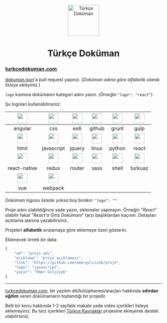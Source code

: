 <p align="center">
<img src="https://omergulcicek.com/img/turkcedokuman.png" alt="Türkçe Doküman" height="100">
</p>

<h1 align="center">Türkçe Doküman</h1>

<h3><a href="https://turkcedokuman.com/">turkcedokuman.com</a></h3>

<a href="https://github.com/omergulcicek/turkcedokuman/blob/master/dokumanlar.json">dokuman.json</a>'a pull request yapınız. (*Doküman adına göre alfabetik olarak listeye ekleyiniz.*)
 
`logo` kısmına dokümanın kategori adını yazın. (<i>Örneğin `"logo": "react"`</i>)

Şu logoları kullanabilirsiniz:

| <img src="https://omergulcicek.com/img/angular.png" height="32">  | <img src="https://omergulcicek.com/img/css.png" height="32"> | <img src="https://omergulcicek.com/img/es6.png" height="32">  | <img src="https://omergulcicek.com/img/github.png" height="32">  | <img src="https://omergulcicek.com/img/grunt.png" height="32">  | <img src="https://omergulcicek.com/img/gulp.png" height="32">  |
| :---: | :---: | :---: | :---: | :---: | :---: |
| angular  | css  | es6  | github  | grunt  | gulp  |
| <img src="https://omergulcicek.com/img/html.png" height="32">  | <img src="https://omergulcicek.com/img/javascript.png" height="32">  | <img src="https://omergulcicek.com/img/jquery.png" height="32">  | <img src="https://omergulcicek.com/img/linux.png" height="32">  | <img src="https://omergulcicek.com/img/python.png" height="32">  | <img src="https://omergulcicek.com/img/react.png" height="32">  |
| html  | javascript  | jquery  | linux  | python  | react  |
| <img src="https://omergulcicek.com/img/react-native.png" height="32">  | <img src="https://omergulcicek.com/img/redux.png" height="32">  | <img src="https://omergulcicek.com/img/router.png" height="32">  | <img src="https://omergulcicek.com/img/sass.png" height="32">  | <img src="https://omergulcicek.com/img/shell.png" height="32">  | <img src="https://omergulcicek.com/img/turkuazcss.png" height="32">  |
| react-native  |  redux  | router  | sass  | shell | turkuaz  |
| <img src="https://omergulcicek.com/img/vue.png" height="32">  |  <img src="https://omergulcicek.com/img/webpack.png" height="32">  | 
| vue  |  webpack  |

<i>Doküman logosu listede yoksa boş bırakın: `"logo": ""`</i>

Proje adını olabildiğince sade yazın, eklemeler yapmayın. Örneğin "*React*" olabilir fakat "*React'a Giriş Dokümanı*" tarzı başlıklardan kaçının. Detayları açıklama alanına yazabilirsiniz.

Projeleri **alfabetik** sıralamaya göre eklemeye özen gösterin.

Eklenecek örnek bir data:

```js
{
    "ad": "proje adı",
    "aciklama": "proje açıklaması",
    "link": "https://github.com/omergulcicek/proje",
    "logo": "javascript",
    "yazar": "Ömer Gülçiçek"
}
```

---

<a href="https://turkcedokuman.com">turkcedokuman.com</a>, bir yazılım dili/kütüphanesi/araçları hakkında **sıfırdan eğitim** veren dokümanların toplandığı bir projedir.

Belli bir konu hakkında 1-2 sayfalık makale yada video içerikleri listeye eklemeyiniz.
Bu tarz içerikleri <a href="https://github.com/fatihacet/turkcekaynaklar-com">Türkçe Kaynaklar</a> projesine ekleyerek destek olabilirsiniz.
